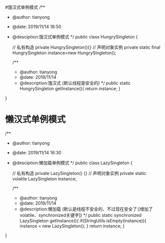 #饿汉式单例模式
/**
 * @author: tianyong
 * @date: 2019/11/14 16:50
 * @desciption:饿汉式单例模式
 */
public class HungrySingleton {

    // 私有构造
    private HungrySingleton(){}
    // 声明对象实例
    private static final HungrySingleton instance=new HungrySingleton();


    /**
      * @author: tianyong
      * @date: 2019/11/14
      * @description:饿汉式 (默认线程是安全的)
    */
    public static HungrySingleton getInstance(){
        return instance;
    }

}

# 懒汉式单例模式
/**
 * @author: tianyong
 * @date: 2019/11/14 16:30
 * @desciption:懒加载单例模式
 */
public class LazySingleton {

    // 私有构造
    private LazySingleton() {}
    // 声明对象实例
    private static volatile LazySingleton instance;


    /**
      * @author: tianyong
      * @date: 2019/11/14
      * @description:懒加载 (默认是线程不安全的、不过现在安全了:[增加了volatile、synchronized关键字])
    */
    public static synchronized LazySingleton getInstance(){
        if(StringUtils.isEmpty(instance)){
            instance = new LazySingleton();
        }
        return instance;
    }

}